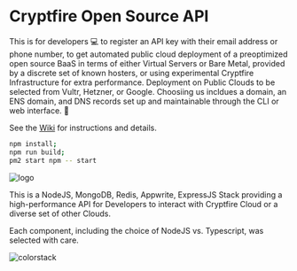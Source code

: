 # Cryptfire Open Source API

This is for developers 💻 to register an API key with their email address or phone number,
to get automated public cloud deployment of a preoptimized open source BaaS in terms of either
Virtual Servers or Bare Metal, provided by a discrete set of known hosters, or using experimental
Cryptfire Infrastructure for extra performance. Deployment on Public Clouds to be selected from Vultr,
Hetzner, or Google. Choosiing us incldues a domain, an ENS domain, and DNS records set up and maintainable through the CLI or web interface. 🚀

See the [Wiki](https://github.com/cryptfire/cryptfire-install-api/wiki) for instructions and details.

```bash
npm install;
npm run build;
pm2 start npm -- start
```

![logo](https://github.com/cryptfire/cryptfire-install-api/assets/114028070/651d0bee-5a40-43d6-9f9c-6f0316980626)

This is a NodeJS, MongoDB, Redis, Appwrite, ExpressJS Stack providing a high-performance API for Developers to 
interact with Cryptfire Cloud  or a diverse set of other Clouds.

Each component, including the choice of NodeJS vs. Typescript, was selected with care.

![colorstack](https://github.com/cryptfire/cryptfire-install-api/assets/114028070/a74fa959-0f32-4992-b27f-8246392501f3)



